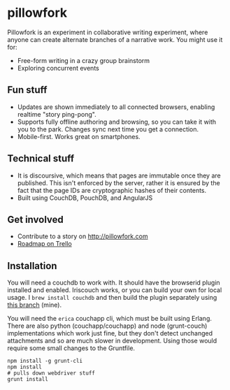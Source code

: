 # pillowfork 

Pillowfork is an experiment in collaborative writing experiment, where anyone can create alternate branches of a narrative work. You might use it for:

 - Free-form writing in a crazy group brainstorm
 - Exploring concurrent events

## Fun stuff

 - Updates are shown immediately to all connected browsers, enabling realtime "story ping-pong".
 - Supports fully offline authoring and browsing, so you can take it with you to the park. Changes sync next time you get a connection.
 - Mobile-first. Works great on smartphones.

## Technical stuff

 - It is discoursive, which means that pages are immutable once they are published. This isn't enforced by the server, rather it is ensured by the fact that the page IDs are cryptographic hashes of their contents.
 - Built using CouchDB, PouchDB, and AngularJS

## Get involved

 - Contribute to a story on <http://pillowfork.com>
 - [Roadmap on Trello](https://trello.com/b/vGDutzqN/pillow-fork)

## Installation

You will need a couchdb to work with. It should have the browserid plugin installed and enabled. Iriscouch works, or you can build your own for local usage. I `brew install couchdb` and then build the plugin separately using [this branch](https://github.com/iriscouch/browserid_couchdb/pull/25) (mine).

You will need the `erica` couchapp cli, which must be built using Erlang. There are also python (couchapp/couchapp) and node (grunt-couch) implementations which work just fine, but they don't detect unchanged attachments and so are much slower in development. Using those would require some small changes to the Gruntfile.

```
npm install -g grunt-cli
npm install
# pulls down webdriver stuff
grunt install
```
